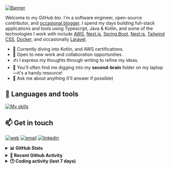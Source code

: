 [![Banner](https://raw.githubusercontent.com/wilfriedago/wilfriedago/main/assets/1.png)][website]

Welcome to my GitHub bio. I'm a software engineer, open-source contributor, and [occasional blogger][blog]. I spend my days building full-stack applications and tools using Typescript, Java & Kotlin, and some of the technologies I work with include [AWS](https://aws.amazon.com/fr/), [Next.js](https://nextjs.org/), [Spring Boot](https://spring.io/projects/spring-boot), [Nest.js](https://nestjs.com/), [Tailwind CSS](https://github.com/tailwindlabs/tailwindcss), [Docker](https://www.docker.com/), and occasionally [Laravel](https://laravel.com/).

- 🔭 Currently diving into Kotlin, and AWS certifications.
- 👯 Open to new work and collaboration opportunities.
- ✍️ I express my thoughts through writing to refine my ideas.
- 🧠 You'll often find me digging into my **second-brain** folder on my laptop—it's a handy resource!
- 💬 Ask me about anything (I'll answer if possible)

## 🎨 Languages and tools

[![My skills](https://skillicons.dev/icons?i=typescript,js,nodejs,nest,java,kotlin,spring,python,fastapi,django,aws,docker,vscode,idea,tailwind&perline=15)](https://wilfriedago.dev/about#skills)

## 📫 Get in touch
[![web](https://img.shields.io/badge/WEBSITE-12100E?logo=google-earth&color=282A36)][website]
[![email](https://img.shields.io/badge/MAIL-12100E?logo=mailgun&color=282A36)][mail]
[![linkedin](https://img.shields.io/badge/LINKEDIN-12100E?logo=linkedin&color=282A36)][linkedin]


<details>
  <summary><b>📊 GitHub Stats</b></summary>
	<br/>
	<p align="left">
		<img width="49.5%" src="https://github-readme-stats.vercel.app/api?username=wilfriedago&show_icons=true&count_private=true&title_color=10b981&icon_color=10b981&theme=react&hide_border=true" />
		<img width="49.5%" src="https://streak-stats.demolab.com/?user=wilfriedago&hide_border=true&theme=react&ring=10b981&fire=fff&currStreakNum=fff&sideLabels=10b981&currStreakLabel=10b981&sideNums=fff" />
	</p>
</details>

<details>
  <summary><b>📅 Recent Github Activity</b></summary>
	<br>

<!--RECENT_ACTIVITY:last_update-->
Last Updated: Monday, April 14th, 2025, 4:18:52 AM
<!--RECENT_ACTIVITY:last_update_end-->

<!--RECENT_ACTIVITY:start-->
1. ⬆️ Pushed 10 commit(s) to [thewlabs/eslint-config](https://github.com/thewlabs/eslint-config)<br>
2. ⭐ Starred [punkpeye/awesome-mcp-servers](https://github.com/punkpeye/awesome-mcp-servers)<br>
3. ⭐ Starred [github/github-mcp-server](https://github.com/github/github-mcp-server)<br>
4. ⬆️ Pushed 1 commit(s) to [wilfriedago/dotfiles](https://github.com/wilfriedago/dotfiles)<br>
5. ⬆️ Pushed 5 commit(s) to [thewlabs/eslint-config](https://github.com/thewlabs/eslint-config)<br>
<!--RECENT_ACTIVITY:end-->
</details>

<details>
  <summary><b>🕐 Coding activity (last 7 days)</b></summary>
	<br>

<!--START_SECTION:waka-->

```python
Total Time: 35 hrs 59 mins

Java                     14 hrs 23 mins  ██████████░░░░░░░░░░░░░░░   39.88 %
Dart                     5 hrs 37 mins   ████░░░░░░░░░░░░░░░░░░░░░   15.59 %
SQL                      3 hrs 39 mins   ██▓░░░░░░░░░░░░░░░░░░░░░░   10.12 %
TypeScript               3 hrs 36 mins   ██▓░░░░░░░░░░░░░░░░░░░░░░   10.01 %
JavaScript               1 hr 28 mins    █░░░░░░░░░░░░░░░░░░░░░░░░   04.10 %
XML                      56 mins         ▓░░░░░░░░░░░░░░░░░░░░░░░░   02.60 %
CSS                      51 mins         ▓░░░░░░░░░░░░░░░░░░░░░░░░   02.37 %
TSConfig                 19 mins         ▒░░░░░░░░░░░░░░░░░░░░░░░░   00.89 %
```

<!--END_SECTION:waka-->
</details>

[website]: https://wilfriedago.dev
[linkedin]: https://linkedin.com/in/wilfriedago
[blog]: https://wilfriedago.dev/blog
[mail]: mailto:me@wilfriedago.dev

